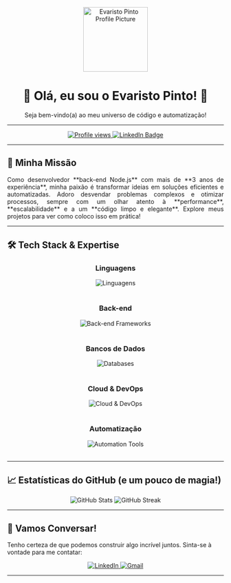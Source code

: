 <div align="center">
  <img src="https://avatars.githubusercontent.com/u/110438215?v=4" width="150px" alt="Evaristo Pinto Profile Picture"/>
  <h1>👋 Olá, eu sou o Evaristo Pinto! 👋</h1>
  <p>Seja bem-vindo(a) ao meu universo de código e automatização!</p>
</div>

---

<div align="center">
  <a href="https://github.com/Evaristopinto16">
    <img src="https://komarev.com/ghpvc/?username=Evaristopinto16&color=blueviolet" alt="Profile views" />
  </a>
  <a href="https://www.linkedin.com/in/evaristo-calucango/">
    <img src="https://img.shields.io/badge/LinkedIn-0A66C2?style=for-the-badge&logo=linkedin&logoColor=white" alt="LinkedIn Badge"/>
  </a>
</div>

---

## 🚀 Minha Missão

<p align="justify">
  Como desenvolvedor **back-end Node.js** com mais de **3 anos de experiência**, minha paixão é transformar ideias em soluções eficientes e automatizadas. Adoro desvendar problemas complexos e otimizar processos, sempre com um olhar atento à **performance**, **escalabilidade** e a um **código limpo e elegante**. Explore meus projetos para ver como coloco isso em prática!
</p>

---

## 🛠️ Tech Stack & Expertise

<div align="center">
  <h3>Linguagens</h3>
  <img src="https://skillicons.dev/icons?i=js,ts,py" alt="Linguagens" /><br><br>

  <h3>Back-end</h3>
  <img src="https://skillicons.dev/icons?i=nodejs,express,nestjs" alt="Back-end Frameworks" /><br><br>

  <h3>Bancos de Dados</h3>
  <img src="https://skillicons.dev/icons?i=postgresql,mysql,mongodb,redis" alt="Databases" /><br><br>

  <h3>Cloud & DevOps</h3>
  <img src="https://skillicons.dev/icons?i=docker,digitalocean,gcp" alt="Cloud & DevOps" /><br><br>

  <h3>Automatização</h3>
  <img src="https://skillicons.dev/icons?i=puppeteer,selenium" alt="Automation Tools" /><br><br>
</div>

---

## 📈 Estatísticas do GitHub (e um pouco de magia!)

<div align="center">
  <img src="https://github-readme-stats.vercel.app/api?username=Evaristopinto16&github-profile-trophy.vercel.ap&show_icons=true&theme=nord&include_all_commits=true&count_private=true&line_height=25" alt="GitHub Stats"/>
  <img src="https://github-readme-streak-stats.herokuapp.com/?user=Evaristopinto16&github-profile-trophy.vercel.ap&theme=nord&hide_border=true" alt="GitHub Streak"/>
 
</div>

---

## 💬 Vamos Conversar!

Tenho certeza de que podemos construir algo incrível juntos. Sinta-se à vontade para me contatar:

<div align="center">
  <a href="https://www.linkedin.com/in/SEU_LINKEDIN/">
    <img src="https://img.shields.io/badge/LinkedIn-%230077B5.svg?&style=for-the-badge&logo=linkedin&logoColor=white" alt="LinkedIn"/>
  </a>
  <a href="mailto:evaristopinto63@gmail.com">
    <img src="https://img.shields.io/badge/Gmail-%23D14836.svg?&style=for-the-badge&logo=gmail&logoColor=white" alt="Gmail"/>
  </a>
  
</div>

---
